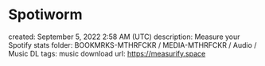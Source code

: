 # Spotiworm

created: September 5, 2022 2:58 AM (UTC)
description: Measure your Spotify stats
folder: BOOKMRKS-MTHRFCKR / MEDIA-MTHRFCKR / Audio / Music DL
tags: music download
url: https://measurify.space